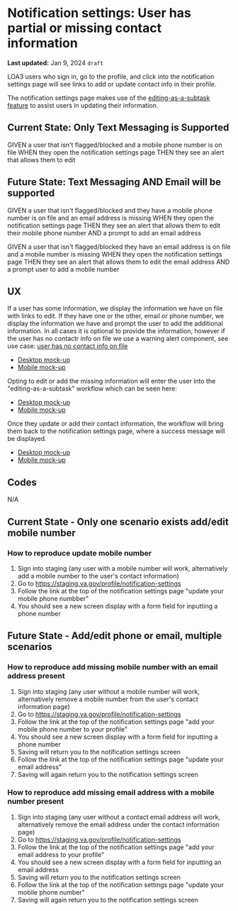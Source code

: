 # Notification settings: User has partial or missing contact information
**Last updated:** Jan 9, 2024 `draft`

LOA3 users who sign in, go to the profile, and click into the notification settings page will see links to add or update contact info in their profile.

The notification settings page makes use of the [editing-as-a-subtask feature](https://github.com/department-of-veterans-affairs/va.gov-team/blob/master/products/identity-personalization/profile/editing-as-a-subtask/README.md) to assist users in updating their information. 

## Current State: Only Text Messaging is Supported
GIVEN a user that isn't flagged/blocked and a mobile phone number is on file
WHEN they open the notification settings page 
THEN they see an alert that allows them to edit 

## Future State: Text Messaging AND Email will be supported
GIVEN a user that isn't flagged/blocked and they have a mobile phone number is on file and an email address is missing
WHEN they open the notification settings page 
THEN they see an alert that allows them to edit their mobile phone number
AND a prompt to add an email address

GIVEN a user that isn't flagged/blocked they have an email address is on file and a mobile number is missing
WHEN they open the notification settings page 
THEN they see an alert that allows them to edit the email address
AND a prompt user to add a mobile number

## UX
If a user has some information, we display the information we have on file with links to edit. If they have one or the other, email or phone number, we display the information we have and prompt the user to add the additional information. In all cases it is optional to provide the information, however if the user has no contactr info on file we use a warning alert component, see use case: [user has no contact info on file](https://github.com/department-of-veterans-affairs/va.gov-team/blob/master/products/identity-personalization/profile/notification-preferences/use-cases/user-missing-contact-info.md)

- [Desktop mock-up](https://www.figma.com/file/e6JEtrwZCInKk9SjZktx2T/Profile---Notification-Settings?type=design&node-id=0%3A629&mode=design&t=4hcF5PbwSfYGrKeO-1)
- [Mobile  mock-up](https://www.figma.com/file/e6JEtrwZCInKk9SjZktx2T/Profile---Notification-Settings?type=design&node-id=0%3A523&mode=design&t=4hcF5PbwSfYGrKeO-1)

Opting to edit or add the missing information will enter the user into the "editing-as-a-subtask" workflow which can be seen here:

- [Desktop mock-up](https://www.figma.com/file/zRlluj4zQgu4yNykyp3LjS/Profile---Editing-sub-task?type=design&node-id=0%3A166&mode=design&t=Af2eoJ2Sg5TonhQ2-1)
- [Mobile mock-up](https://www.figma.com/file/zRlluj4zQgu4yNykyp3LjS/Profile---Editing-sub-task?type=design&node-id=0%3A1&mode=design&t=Af2eoJ2Sg5TonhQ2-1)

Once they update or add their contact information, the workflow will bring them back to the notification settings page, where a success message will be displayed.

- [Desktop mock-up](https://www.figma.com/file/e6JEtrwZCInKk9SjZktx2T/Profile---Notification-Settings?type=design&node-id=0%3A1066&mode=design&t=fFXrAB6EhydHOLDF-1)
- [Mobile  mock-up](https://www.figma.com/file/e6JEtrwZCInKk9SjZktx2T/Profile---Notification-Settings?type=design&node-id=0%3A426&mode=design&t=fFXrAB6EhydHOLDF-1)

## Codes
N/A

## Current State - Only one scenario exists add/edit mobile number
### How to reproduce update mobile number
1. Sign into staging (any user with a mobile number will work, alternatively add a mobile number to the user's contact information) 
2. Go to https://staging.va.gov/profile/notification-settings 
3. Follow the link at the top of the notification settings page "update your mobile phone numbber"
4. You should see a new screen display with a form field for inputting a phone number

## Future State - Add/edit phone or email, multiple scenarios

### How to reproduce add missing mobile number with an email address present 
1. Sign into staging (any user without a mobile number will work, alternatively remove a mobile number from the user's contact information page) 
2. Go to https://staging.va.gov/profile/notification-settings 
3. Follow the link at the top of the notification settings page "add your mobile phone number to your profile"
4. You should see a new screen display with a form field for inputting a phone number
5. Saving will return you to the notification settings screen
6. Follow the link at the top of the notification settings page "update your email address"
7. Saving will again return you to the notification settings screen


### How to reproduce add missing email address with a mobile number present  
1. Sign into staging (any user without a contact email address will work, alternatively remove the email address under the contact information page) 
2. Go to https://staging.va.gov/profile/notification-settings 
3. Follow the link at the top of the notification settings page "add your email address to your profile"
4. You should see a new screen display with a form field for inputting an email address
5. Saving will return you to the notification settings screen
6. Follow the link at the top of the notification settings page "update your mobile phone number"
7. Saving will again return you to the notification settings screen

